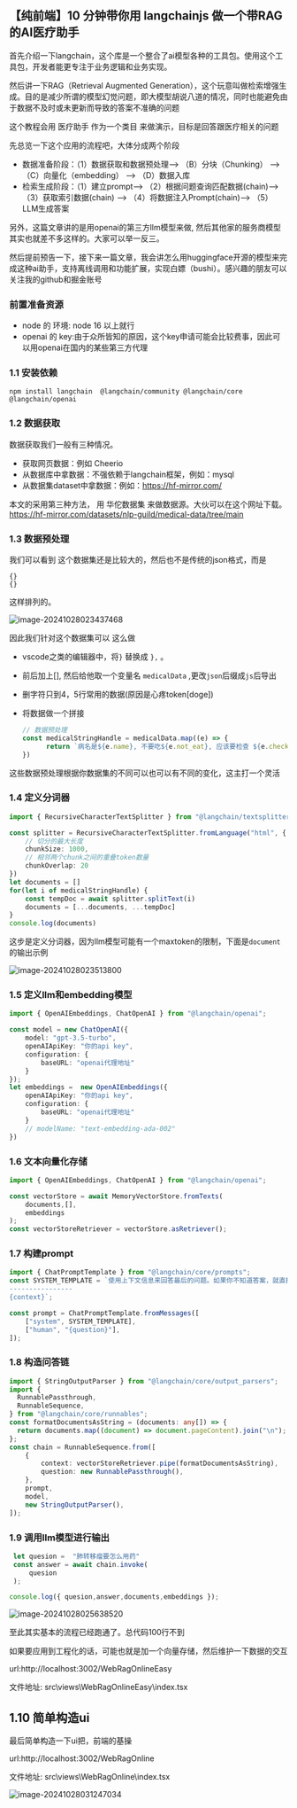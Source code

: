 


## 【纯前端】10 分钟带你用 langchainjs 做一个带RAG的AI医疗助手

首先介绍一下langchain，这个库是一个整合了ai模型各种的工具包。使用这个工具包，开发者能更专注于业务逻辑和业务实现。

然后讲一下RAG（Retrieval Augmented Generation），这个玩意叫做检索增强生成。目的是减少所谓的模型幻觉问题，即大模型胡说八道的情况，同时也能避免由于数据不及时或未更新而导致的答案不准确的问题

这个教程会用 医疗助手 作为一个类目 来做演示，目标是回答跟医疗相关的问题

先总览一下这个应用的流程吧，大体分成两个阶段

- 数据准备阶段：（1）数据获取和数据预处理–> （B）分块（Chunking） –> （C）向量化（embedding） –> （D）数据入库
- 检索生成阶段：（1）建立prompt–> （2）根据问题查询匹配数据(chain)–> （3）获取索引数据(chain) --> （4）将数据注入Prompt(chain)–> （5）LLM生成答案

另外，这篇文章讲的是用openai的第三方llm模型来做, 然后其他家的服务商模型其实也就差不多这样的。大家可以举一反三。

然后提前预告一下，接下来一篇文章，我会讲怎么用huggingface开源的模型来完成这种ai助手，支持离线调用和功能扩展，实现白嫖（bushi）。感兴趣的朋友可以关注我的github和掘金账号

### 前置准备资源

- node 的 环境: node 16 以上就行
- openai 的 key:由于众所皆知的原因，这个key申请可能会比较费事，因此可以用openai在国内的某些第三方代理

### 1.1 安装依赖


```
npm install langchain  @langchain/community @langchain/core @langchain/openai
```





### 1.2 数据获取



数据获取我们一般有三种情况。

- 获取网页数据：例如 Cheerio
- 从数据库中拿数据：不强依赖于langchain框架，例如：mysql
- 从数据集dataset中拿数据：例如：https://hf-mirror.com/

本文的采用第三种方法， 用 华佗数据集 来做数据源。大伙可以在这个网址下载。https://hf-mirror.com/datasets/nlp-guild/medical-data/tree/main



### 1.3 数据预处理



我们可以看到 这个数据集还是比较大的，然后也不是传统的json格式，而是

```
{}
{}
```

这样排列的。

![image-20241028023437468](README.assets/image-20241028023437468.png)



因此我们针对这个数据集可以 这么做

- vscode之类的编辑器中，将`}` 替换成 `},` 。

- 前后加上[], 然后给他取一个变量名  `medicalData` ,更改`json`后缀成`js`后导出

- 删字符只到4，5行常用的数据(原因是心疼token[doge])

- 将数据做一个拼接

  ```js
  // 数据预处理
  const medicalStringHandle = medicalData.map((e) => {
        return `病名是${e.name}, 不要吃${e.not_eat}, 应该要检查 ${e.check} ,用药一般推荐${e.drug_detail.join(",")}`
  })
  ```

  

这些数据预处理根据你数据集的不同可以也可以有不同的变化，这主打一个灵活





### 1.4 定义分词器



```ts
import { RecursiveCharacterTextSplitter } from "@langchain/textsplitters";

const splitter = RecursiveCharacterTextSplitter.fromLanguage("html", {
    // 切分的最大长度
    chunkSize: 1000,
    // 相邻两个chunk之间的重叠token数量
    chunkOverlap: 20
})
let documents = []
for(let i of medicalStringHandle) {
    const tempDoc = await splitter.splitText(i)
    documents = [...documents, ...tempDoc]
}
console.log(documents)
```

这步是定义分词器，因为llm模型可能有一个maxtoken的限制，下面是`document`的输出示例

![image-20241028023513800](README.assets/image-20241028023513800.png)



### 1.5  定义llm和embedding模型 

```ts
import { OpenAIEmbeddings, ChatOpenAI } from "@langchain/openai";

const model = new ChatOpenAI({
    model: "gpt-3.5-turbo",
    openAIApiKey: "你的api key",
    configuration: {
        baseURL: "openai代理地址"
    }
});
let embeddings =  new OpenAIEmbeddings({
    openAIApiKey: "你的api key",
    configuration: {
        baseURL: "openai代理地址"
    }
    // modelName: "text-embedding-ada-002"
})
```





### 1.6 文本向量化存储



```ts
import { OpenAIEmbeddings, ChatOpenAI } from "@langchain/openai";

const vectorStore = await MemoryVectorStore.fromTexts(
    documents,[],
    embeddings
);
const vectorStoreRetriever = vectorStore.asRetriever();
```









### 1.7 构建prompt

```ts
import { ChatPromptTemplate } from "@langchain/core/prompts";
const SYSTEM_TEMPLATE = `使用上下文信息来回答最后的问题。如果你不知道答案，就直接说“我不知道”，不要试图编造答案。
----------------
{context}`;

const prompt = ChatPromptTemplate.fromMessages([
    ["system", SYSTEM_TEMPLATE],
    ["human", "{question}"],
]);
```



### 1.8 构造问答链



```ts
import { StringOutputParser } from "@langchain/core/output_parsers";
import {
  RunnablePassthrough,
  RunnableSequence,
} from "@langchain/core/runnables";
const formatDocumentsAsString = (documents: any[]) => {
  return documents.map((document) => document.pageContent).join("\n");
};
const chain = RunnableSequence.from([
    {
        context: vectorStoreRetriever.pipe(formatDocumentsAsString),
        question: new RunnablePassthrough(),
    },
    prompt,
    model,
    new StringOutputParser(),
]);

```



### 1.9   调用llm模型进行输出

```ts
 let quesion =  "肺转移瘤要怎么用药"
 const answer = await chain.invoke(
     quesion
 );

console.log({ quesion,answer,documents,embeddings });
```



![image-20241028025638520](README.assets/image-20241028025638520.png)



至此其实基本的流程已经跑通了。总代码100行不到

如果要应用到工程化的话，可能也就是加一个向量存储，然后维护一下数据的交互

url:http://localhost:3002/WebRagOnlineEasy

文件地址: src\views\WebRagOnlineEasy\index.tsx



## 1.10 简单构造ui



最后简单构造一下ui把，前端的基操

url:http://localhost:3002/WebRagOnline

文件地址: src\views\WebRagOnline\index.tsx



![image-20241028031247034](README.assets/image-20241028031247034.png)





